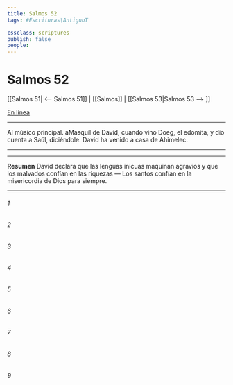 ```yaml
---
title: Salmos 52
tags: #Escrituras\AntiguoT

cssclass: scriptures
publish: false
people:
---
```


# Salmos 52
[[Salmos 51| <-- Salmos 51]] | [[Salmos]] | [[Salmos 53|Salmos 53 --> ]]

[En línea](https://churchofjesuschrist.org/study/scriptures/ot/ps/52?lang=spa)

---
Al músico principal. aMasquil de David, cuando vino Doeg, el edomita, y dio cuenta a Saúl, diciéndole: David ha venido a casa de Ahimelec.

---

---
__Resumen__
David declara que las lenguas inicuas maquinan agravios y que los malvados confían en las riquezas — Los santos confían en la misericordia de Dios para siempre.

---
###### 1 


###### 2 


###### 3 


###### 4 


###### 5 


###### 6 


###### 7 


###### 8 


###### 9 


